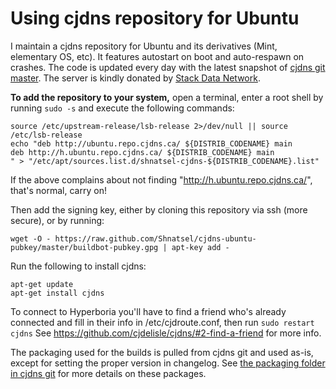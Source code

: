 Using cjdns repository for Ubuntu
===================

I maintain a cjdns repository for Ubuntu and its derivatives (Mint, elementary OS, etc). It features autostart on boot and auto-respawn on crashes. The code is updated every day with the latest snapshot of [cjdns git master](https://github.com/cjdelisle/cjdns). The server is kindly donated by [Stack Data Network](http://stackdata.net/).

**To add the repository to your system,** open a terminal, enter a root shell
by running ```sudo -s``` and execute the following commands:
```
source /etc/upstream-release/lsb-release 2>/dev/null || source /etc/lsb-release
echo "deb http://ubuntu.repo.cjdns.ca/ ${DISTRIB_CODENAME} main
deb http://h.ubuntu.repo.cjdns.ca/ ${DISTRIB_CODENAME} main
" > "/etc/apt/sources.list.d/shnatsel-cjdns-${DISTRIB_CODENAME}.list"
```
If the above complains about not finding "http://h.ubuntu.repo.cjdns.ca/", that's normal, carry on!

Then add the signing key, either by cloning this repository via ssh (more secure), or by running:
```
wget -O - https://raw.github.com/Shnatsel/cjdns-ubuntu-pubkey/master/buildbot-pubkey.gpg | apt-key add -
```

Run the following to install cjdns:
```
apt-get update
apt-get install cjdns
```

To connect to Hyperboria you'll have to find a friend who's already connected
and fill in their info in /etc/cjdroute.conf, then run ```sudo restart cjdns```
See https://github.com/cjdelisle/cjdns/#2-find-a-friend for more info.

The packaging used for the builds is pulled from cjdns git and used as-is, except for setting the proper version in changelog. See [the packaging folder in cjdns git](https://github.com/cjdelisle/cjdns/tree/master/debian) for more details on these packages.
